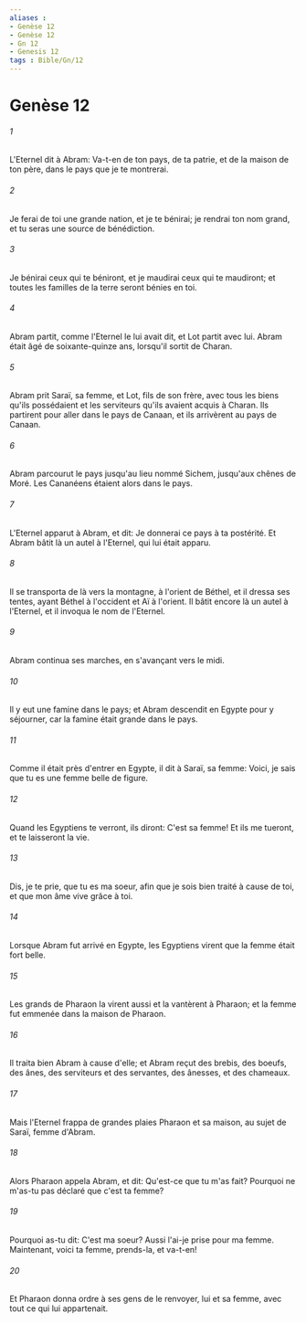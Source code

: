 ```yaml
---
aliases : 
- Genèse 12
- Genèse 12
- Gn 12
- Genesis 12
tags : Bible/Gn/12
---
```


# Genèse 12

###### 1
L'Eternel dit à Abram: Va-t-en de ton pays, de ta patrie, et de la maison de ton père, dans le pays que je te montrerai.
###### 2
Je ferai de toi une grande nation, et je te bénirai; je rendrai ton nom grand, et tu seras une source de bénédiction.
###### 3
Je bénirai ceux qui te béniront, et je maudirai ceux qui te maudiront; et toutes les familles de la terre seront bénies en toi.
###### 4
Abram partit, comme l'Eternel le lui avait dit, et Lot partit avec lui. Abram était âgé de soixante-quinze ans, lorsqu'il sortit de Charan.
###### 5
Abram prit Saraï, sa femme, et Lot, fils de son frère, avec tous les biens qu'ils possédaient et les serviteurs qu'ils avaient acquis à Charan. Ils partirent pour aller dans le pays de Canaan, et ils arrivèrent au pays de Canaan.
###### 6
Abram parcourut le pays jusqu'au lieu nommé Sichem, jusqu'aux chênes de Moré. Les Cananéens étaient alors dans le pays.
###### 7
L'Eternel apparut à Abram, et dit: Je donnerai ce pays à ta postérité. Et Abram bâtit là un autel à l'Eternel, qui lui était apparu.
###### 8
Il se transporta de là vers la montagne, à l'orient de Béthel, et il dressa ses tentes, ayant Béthel à l'occident et Aï à l'orient. Il bâtit encore là un autel à l'Eternel, et il invoqua le nom de l'Eternel.
###### 9
Abram continua ses marches, en s'avançant vers le midi.
###### 10
Il y eut une famine dans le pays; et Abram descendit en Egypte pour y séjourner, car la famine était grande dans le pays.
###### 11
Comme il était près d'entrer en Egypte, il dit à Saraï, sa femme: Voici, je sais que tu es une femme belle de figure.
###### 12
Quand les Egyptiens te verront, ils diront: C'est sa femme! Et ils me tueront, et te laisseront la vie.
###### 13
Dis, je te prie, que tu es ma soeur, afin que je sois bien traité à cause de toi, et que mon âme vive grâce à toi.
###### 14
Lorsque Abram fut arrivé en Egypte, les Egyptiens virent que la femme était fort belle.
###### 15
Les grands de Pharaon la virent aussi et la vantèrent à Pharaon; et la femme fut emmenée dans la maison de Pharaon.
###### 16
Il traita bien Abram à cause d'elle; et Abram reçut des brebis, des boeufs, des ânes, des serviteurs et des servantes, des ânesses, et des chameaux.
###### 17
Mais l'Eternel frappa de grandes plaies Pharaon et sa maison, au sujet de Saraï, femme d'Abram.
###### 18
Alors Pharaon appela Abram, et dit: Qu'est-ce que tu m'as fait? Pourquoi ne m'as-tu pas déclaré que c'est ta femme?
###### 19
Pourquoi as-tu dit: C'est ma soeur? Aussi l'ai-je prise pour ma femme. Maintenant, voici ta femme, prends-la, et va-t-en!
###### 20
Et Pharaon donna ordre à ses gens de le renvoyer, lui et sa femme, avec tout ce qui lui appartenait.
